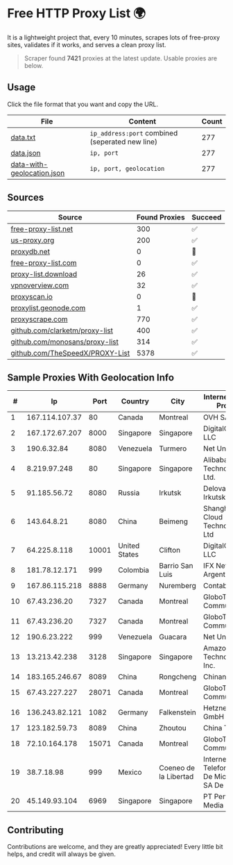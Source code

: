 
# Free HTTP Proxy List 🌍

It is a lightweight project that, every 10 minutes, scrapes lots of free-proxy sites, validates if it works, and serves a clean proxy list.


> Scraper found **7421** proxies at the latest update. Usable proxies are below.

## Usage

Click the file format that you want and copy the URL.


|File|Content|Count|
|----|-------|-----|
|[data.txt](https://raw.githubusercontent.com/themiralay/Proxy-List-World/master/data.txt)|`ip_address:port` combined (seperated new line)|277|
|[data.json](https://raw.githubusercontent.com/themiralay/Proxy-List-World/master/data.json)|`ip, port`|277|
|[data-with-geolocation.json](https://raw.githubusercontent.com/themiralay/Proxy-List-World/master/data-with-geolocation.json)|`ip, port, geolocation`|277|

## Sources

|Source|Found Proxies|Succeed|
|------|-------------|-------|
|[free-proxy-list.net](https://free-proxy-list.net)|300|✅|
|[us-proxy.org](https://www.us-proxy.org)|200|✅|
|[proxydb.net](http://proxydb.net)|0|🚫|
|[free-proxy-list.com](https://free-proxy-list.com/?page=&port=&type%5B%5D=http&type%5B%5D=https&up_time=0&search=Search)|0|✅|
|[proxy-list.download](https://www.proxy-list.download/HTTP)|26|✅|
|[vpnoverview.com](https://vpnoverview.com/privacy/anonymous-browsing/free-proxy-servers)|32|✅|
|[proxyscan.io](https://www.proxyscan.io)|0|🚫|
|[proxylist.geonode.com](https://proxylist.geonode.com/api/proxy-list?limit=300&page=1&sort_by=lastChecked&sort_type=desc&protocols=http,https)|1|✅|
|[proxyscrape.com](https://api.proxyscrape.com/v2/?request=displayproxies&protocol=http&timeout=10000&country=all&ssl=all&anonymity=all)|770|✅|
|[github.com/clarketm/proxy-list](https://raw.githubusercontent.com/clarketm/proxy-list/master/proxy-list-raw.txt)|400|✅|
|[github.com/monosans/proxy-list](https://raw.githubusercontent.com/monosans/proxy-list/main/proxies/http.txt)|314|✅|
|[github.com/TheSpeedX/PROXY-List](https://raw.githubusercontent.com/TheSpeedX/PROXY-List/master/http.txt)|5378|✅|


## Sample Proxies With Geolocation Info

|#|Ip|Port|Country|City|Internet Service Provider|
|-|--|----|-------|----|-------------------------|
|1|167.114.107.37|80|Canada|Montreal|OVH SAS|
|2|167.172.67.207|8000|Singapore|Singapore|DigitalOcean, LLC|
|3|190.6.32.84|8080|Venezuela|Turmero|Net Uno, C.A.|
|4|8.219.97.248|80|Singapore|Singapore|Alibaba (US) Technology Co., Ltd.|
|5|91.185.56.72|8080|Russia|Irkutsk|Delovaya Set' - Irkutsk|
|6|143.64.8.21|8080|China|Beimeng|Shanghai Blue Cloud Technology Co., Ltd|
|7|64.225.8.118|10001|United States|Clifton|DigitalOcean, LLC|
|8|181.78.12.171|999|Colombia|Barrio San Luis|IFX Networks Argentina S.R.L|
|9|167.86.115.218|8888|Germany|Nuremberg|Contabo GmbH|
|10|67.43.236.20|7327|Canada|Montreal|GloboTech Communications|
|11|67.43.236.20|7327|Canada|Montreal|GloboTech Communications|
|12|190.6.23.222|999|Venezuela|Guacara|Net Uno|
|13|13.213.42.238|3128|Singapore|Singapore|Amazon Technologies Inc.|
|14|183.165.246.67|8089|China|Rongcheng|Chinanet|
|15|67.43.227.227|28071|Canada|Montreal|GloboTech Communications|
|16|136.243.82.121|1082|Germany|Falkenstein|Hetzner Online GmbH|
|17|123.182.59.73|8089|China|Zhoutou|China Telecom|
|18|72.10.164.178|15071|Canada|Montreal|GloboTech Communications|
|19|38.7.18.98|999|Mexico|Coeneo de la Libertad|Internet Telefonia Y TV De Michoacan SA De CV|
|20|45.149.93.104|6969|Singapore|Singapore|PT Perwira Media Solusi|



## Contributing

Contributions are welcome, and they are greatly appreciated! Every
little bit helps, and credit will always be given.


